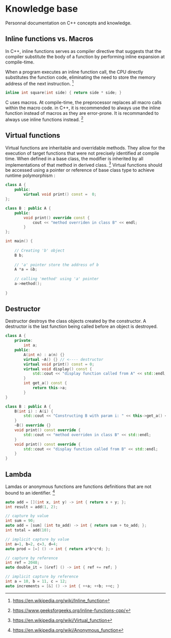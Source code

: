 # Knowledge base

Personnal documentation on C++ concepts and knowledge. 

## Inline functions vs. Macros

In C++, inline functions serves as compiler directive that suggests that the compiler substitute the body of a function by performing inline expansion at compile-time.

When a program executes an inline function call, the CPU directly  substitutes the function code, eliminating the need to store the memory  address of the next instruction. [^1]

```cpp
inline int square(int side) { return side * side; }
```

C uses macros. At compile-time, the preprocessor replaces all macro calls  within the macro code. in C++, it is recommended to always use the inline function instead of macros as they are error-prone. It is recommanded to always use inline functions instead. [^2]

## Virtual functions

Virtual functions are  inheritable and overridable methods. They allow for the execution of target functions that were not precisely identified at compile time. When defined in a base class, the modifier is inherited by all implementations of that method in derived class. [^3] Virtual functions should be accessed using a pointer or reference of base class type to achieve runtime polymorphism : 

```cpp
class A {
    public:
    	virtual void print() const =  0;
};

class B : public A {
    public:
    	void print() override const {
            cout << "method overriden in class B" << endl;
        }
};

int main() {
    
    // Creating 'b' object
    B b;
    
    // 'a' pointer store the address of b
    A *a = &b;
    
    // calling 'method' using 'a' pointer
    a->method();
    
}
```

## Destructor

Destructor destroys the class objects created by the constructor. A destructor is the last function being called before an object is destroyed.

```cpp
class A {
    private:
    	int a;
    public:
    	A(int n) : a(n) {}
    	virtual ~A() {} // <---- destructor
    	virtual void print() const = 0;
    	virtual void display() const {
            std::cout << "display function called from A" << std::endl;
        }
    	int get_a() const {
            return this->a;
        }
}

class B : public A {
    B(int i) : A(i) {
        std::cout << "Constructing B with param i: " << this->get_a() << std::endl;
    }
    ~B() override {}
    void print() const override {
        std::cout << "method overriden in class B" << std::endl;
    }
    void print() const override {
        std::cout << "display function called from B" << std::endl;
    }    
}
```

## Lambda

Lamdas or anonymous functions are functions definitions that are not bound to an identifier. [^4]

``` cpp
auto add = [](int x, int y) -> int { return x + y; };
int result = add(1, 2);

// capture by value
int sum = 90;
auto add = [sum] (int to_add) -> int { return sum + to_add; };
int total = add(10);

// implicit capture by value
int a=1, b=2, c=3, d=4;
auto prod = [=] () -> int { return a*b*c*d; };

// capture by reference
int ref = 2048;
auto double_it = [&ref] () -> int { ref += ref; }

// implicit capture by reference
int a = 10, b = 11, c = 12;
auto increments = [&] () -> int { ++a; ++b; ++c; }
```



[^1]: https://en.wikipedia.org/wiki/Inline_function
[^2]: https://www.geeksforgeeks.org/inline-functions-cpp/
[^3]: https://en.wikipedia.org/wiki/Virtual_function
[^4]: https://en.wikipedia.org/wiki/Anonymous_function

